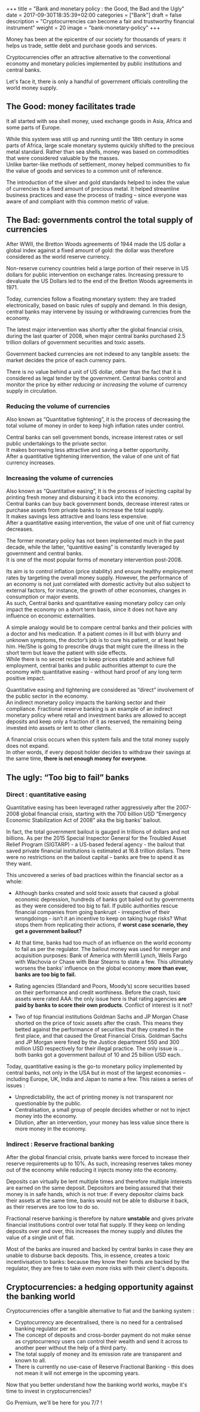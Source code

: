 +++
title = "Bank and monetary policy : the Good, the Bad and the Ugly"
date = 2017-09-30T18:35:39+02:00
categories = ["Bank"]
draft = false
description = "Cryptocurrencies can become a fair and trustworthy financial instrument"
weight = 20
image = "bank-monetary-policy"
+++

Money has been at the epicentre of our society for thousands of years: it helps us trade, settle debt and purchase goods and services.  

Cryptocurrencies offer an attractive alternative to the conventional economy and monetary policies implemented by public institutions and central banks.  

Let's face it, there is only a handful of government officials controlling the world money supply.


## The Good: money facilitates trade

It all started with sea shell money, used exchange goods in Asia, Africa and some parts of Europe.  

While this system was still up and running until the 18th century in some parts of Africa, large scale monetary systems quickly shifted to the precious metal standard. Rather than sea shells, money was based on commodities that were considered valuable by the masses.  
Unlike barter-like methods of settlement, money helped communities to fix the value of goods and services to a common unit of reference.

The introduction of the silver and gold standards helped to index the value of currencies to a fixed amount of precious metal. It helped streamline business practices and ease the process of trading – since everyone was aware of and compliant with this common metric of value. 


## The Bad: governments control the total supply of currencies

After WWII, the Bretton Woods agreements of 1944 made the US dollar a global index against a fixed amount of gold: the dollar was therefore considered as the world reserve currency.

Non-reserve currency countries held a large portion of their reserve in US dollars for public intervention on exchange rates. Increasing pressure to devaluate the US Dollars led to the end of the Bretton Woods agreements in 1971.

Today, currencies follow a floating monetary system: they are traded electronically, based on basic rules of supply and demand. In this design, central banks may intervene by issuing or withdrawing currencies from the economy.

The latest major intervention was shortly after the global financial crisis, during the last quarter of 2008, when major central banks purchased 2.5 trillion dollars of government securities and toxic assets. 

Government backed currencies are not indexed to any tangible assets: the market decides the price of each currency pairs.

There is no value behind a unit of US dollar, other than the fact that it is considered as legal tender by the government. Central banks control and monitor the price by either _reducing_ or _increasing_ the volume of currency supply in circulation.

### Reducing the volume of currencies

Also known as “Quantitative tightening”, it is the process of decreasing the total volume of money in order to keep high inflation rates under control.

Central banks can sell government bonds, increase interest rates or sell public undertakings to the private sector.  
It makes borrowing less attractive and saving a better opportunity.  
After a quantitative tightening intervention, the value of one unit of fiat currency increases.

### Increasing the volume of currencies

Also known as “Quantitative easing”, It is the process of injecting capital by printing fresh money and disbursing it back into the economy.  
Central banks can buy back government bonds, decrease interest rates or purchase assets from private banks to increase the total supply.  
It makes savings less attractive and loans less expensive.  
After a quantitative easing intervention, the value of one unit of fiat currency decreases.

The former monetary policy has not been implemented much in the past decade, while the latter, “quantitive easing” is constantly leveraged by government and central banks.  
It is one of the most popular forms of monetary intervention post-2008.  

Its aim is to control inflation (price stability) and ensure healthy employment rates by targeting the overall money supply. However, the performance of an economy is not just correlated with domestic activity but also subject to external factors, for instance, the growth of other economies, changes in consumption or major events.   
As such, Central banks and quantitative easing monetary policy can only impact the economy on a short term basis, since it does not have any influence on economic externalities.

A simple analogy would be to compare central banks and their policies with a doctor and his medication. If a patient comes in ill but with blurry and unknown symptoms, the doctor’s job is to cure his patient, or at least help him. He/She is going to prescribe drugs that might cure the illness in the short term but leave the patient with side effects.  
While there is no secret recipe to keep prices stable and achieve full employment, central banks and public authorities attempt to cure the economy with quantitative easing - without hard proof of any long term positive impact.

Quantitative easing and tightening are considered as “direct” involvement of the public sector in the economy.  
An indirect monetary policy impacts the banking sector and their compliance. Fractional reserve banking is an example of an indirect monetary policy where retail and investment banks are allowed to accept deposits and keep only a fraction of it as reserved, the remaining being invested into assets or lent to other clients.  

A financial crisis occurs when this system fails and the total money supply does not expand.  
In other words, if every deposit holder decides to withdraw their savings at the same time, **there is not enough money for everyone**.


## The ugly: “Too big to fail” banks 

### Direct : quantitative easing

Quantitative easing has been leveraged rather aggressively after the 2007-2008 global financial crisis, starting with the 700 billion USD “Emergency Economic Stabilization Act of 2008” aka the big banks' bailout.  

In fact, the total government bailout is gauged in trillions of dollars and not billions. As per the 2015 Special Inspector General for the Troubled Asset Relief Program (SIGTARP) - a US-based federal agency - the bailout that saved private financial institutions is estimated at 16.8 trillion dollars. There were no restrictions on the bailout capital – banks are free to spend it as they want.  

This uncovered a series of bad practices within the financial sector as a whole:

* Although banks created and sold toxic assets that caused a global economic depression, hundreds of banks got bailed out by governments as they were considered too big to fail. If public authorities rescue financial companies from going bankrupt - irrespective of their wrongdoings - isn’t it an incentive to keep on taking huge risks? What stops them from replicating their actions, if **worst case scenario, they get a government bailout?**

* At that time, banks had too much of an influence on the world economy to fail as per the regulator. The bailout money was used for merger and acquisition purposes: Bank of America with Merrill Lynch, Wells Fargo with Wachovia or Chase with Bear Stearns to state a few. This ultimately worsens the banks’ influence on the global economy: **more than ever, banks are too big to fail.**

* Rating agencies (Standard and Poors, Moody’s) score securities based on their performance and credit worthiness. Before the crash, toxic assets were rated AAA: the only issue here is that rating agencies **are paid by banks to score their own products**. Conflict of interest is it not?

* Two of top financial institutions Goldman Sachs and JP Morgan Chase shorted on the price of toxic assets after the crash. This means they betted against the performance of securities that they created in the first place, and that caused the Great Financial Crisis. Goldman Sachs and JP Morgan were fined by the Justice department 550 and 300 million USD respectively for their illegal practice. The only issue is … both banks got a government bailout of 10 and 25 billion USD each.

Today, quantitative easing is the go-to monetary policy implemented by central banks, not only in the USA but in most of the largest economies – including Europe, UK, India and Japan to name a few. This raises a series of issues :

* Unpredictability, the act of printing money is not transparent nor questionable by the public.
* Centralisation, a small group of people decides whether or not to inject money into the economy. 
* Dilution, after an intervention, your money has less value since there is more money in the economy.


### Indirect : Reserve fractional banking

After the global financial crisis, private banks were forced to increase their reserve requirements up to 10%. As such, increasing reserves takes money out of the economy while reducing it injects money into the economy.  

Deposits can virtually be lent multiple times and therefore multiple interests are earned on the same deposit. 
Depositors are being assured that their money is in safe hands, which is not true: if every depositor claims back their assets at the same time, banks would not be able to disburse it back, as their reserves are too low to do so.  

Fractional reserve banking is therefore by nature **unstable** and gives private financial institutions control over total fiat supply. If they keep on lending deposits over and over, this increases the money supply and dilutes the value of a single unit of fiat.

Most of the banks are insured and backed by central banks in case they are unable to disburse back deposits. This, in essence, creates a toxic incentivisation to banks: because they know their funds are backed by the regulator, they are free to take even more risks with their client's deposits.

## Cryptocurrencies: a hedging opportunity against the banking world

Cryptocurrencies offer a tangible alternative to fiat and the banking system :

* Cryptocurrency are decentralised, there is no need for a centralised banking regulator per se.
* The concept of deposits and cross-border payment do not make sense as cryptocurrency users can control their wealth and send it across to another peer without the help of a third party.
* The total supply of money and its emission rate are transparent and known to all.
* There is currently no use-case of Reserve Fractional Banking - this does not mean it will not emerge in the upcoming years.

Now that you better understand how the banking world works, maybe it's time to invest in cryptocurrencies?   

Go Premium, we'll be here for you 7/7 !

